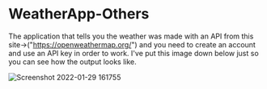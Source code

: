 # WeatherApp-Others


The application that tells you the weather was made with an API from this site->("https://openweathermap.org/") and you need to create an account and use an API key in order to work. I've put this image down below just so you can see how the output looks like.

![Screenshot 2022-01-29 161755](https://user-images.githubusercontent.com/92085719/151665050-7a10d5e4-73c0-48db-bea0-58001721578a.png)

